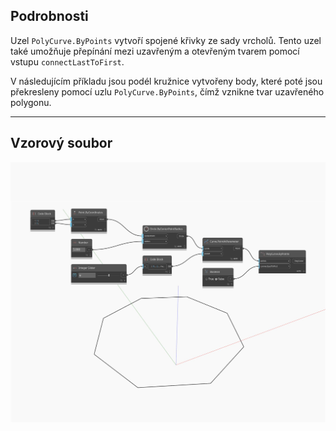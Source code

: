 ## Podrobnosti
Uzel `PolyCurve.ByPoints` vytvoří spojené křivky ze sady vrcholů. Tento uzel také umožňuje přepínání mezi uzavřeným a otevřeným tvarem pomocí vstupu `connectLastToFirst`.

V následujícím příkladu jsou podél kružnice vytvořeny body, které poté jsou překresleny pomocí uzlu `PolyCurve.ByPoints`, čímž vznikne tvar uzavřeného polygonu.

___
## Vzorový soubor

![ByPoints](./Autodesk.DesignScript.Geometry.PolyCurve.ByPoints_img.jpg)

